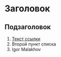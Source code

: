 # Заголовок

## Подзаголовок

1. [Текст ссылки](цель_ссылки)
2. Второй пункт списка
3. Igor Malakhov